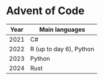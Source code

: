 # Advent of Code

| Year | Main languages          |
| ---- | ----------------------- |
| 2021 | C#                      |
| 2022 | R (up to day 6), Python |
| 2023 | Python                  |
| 2024 | Rust                    |

